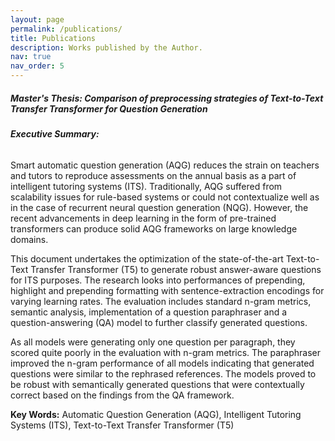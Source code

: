 ```yaml
---
layout: page
permalink: /publications/
title: Publications
description: Works published by the Author.
nav: true
nav_order: 5
---
```


##### **Master's Thesis: Comparison of preprocessing strategies of Text-to-Text Transfer Transformer for Question Generation** <br/>


###### **Executive Summary:**<br/>


Smart automatic question generation (AQG) reduces the strain on teachers and tutors to reproduce assessments on the annual basis as a part of intelligent tutoring systems (ITS). Traditionally, AQG suffered from scalability issues for rule-based systems or could not contextualize well as in the case of recurrent neural question generation (NQG). However, the recent advancements in deep learning in the form of pre-trained transformers can produce solid AQG frameworks on large knowledge domains.

This document undertakes the optimization of the state-of-the-art Text-to-Text Transfer Transformer (T5) to generate robust answer-aware questions for ITS purposes. The research looks into performances of prepending, highlight and prepending formatting with sentence-extraction encodings for varying learning rates. The evaluation includes standard n-gram metrics, semantic analysis, implementation of a question paraphraser and a question-answering (QA) model to further classify generated questions.

As all models were generating only one question per paragraph, they scored quite poorly in the evaluation with n-gram metrics. The paraphraser improved the n-gram performance of all models indicating that generated questions were similar to the rephrased references. The models proved to be robust with semantically generated questions that were contextually correct based on the findings from the QA framework.

**Key Words:** Automatic Question Generation (AQG), Intelligent Tutoring Systems (ITS), Text-to-Text Transfer Transformer (T5)
